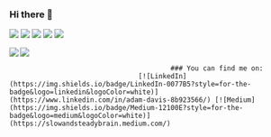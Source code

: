 ### Hi there 👋

<!--
**adavis-85/adavis-85** is a ✨ _special_ ✨ repository because its `README.md` (this file) appears on your GitHub profile.

Here are some ideas to get you started:

- 🔭 I’m currently working on ...
- 🌱 I’m currently learning ...
- 👯 I’m looking to collaborate on ...
- 🤔 I’m looking for help with ...
- 💬 Ask me about ...
- 📫 How to reach me: ...
- 😄 Pronouns: ...
- ⚡ Fun fact: ...
-->



![](https://img.shields.io/badge/Code-Julia-informational?style=flat&logo=Julia&logoColor=white&color=2bbc8a) ![](https://img.shields.io/badge/Tools-MySql-informational?style=flat&logo=MySql&logoColor=white&color=2bbc8a) ![](https://img.shields.io/badge/Code-Python-informational?style=flat&logo=Python&logoColor=white&color=2bbc8a) ![](https://img.shields.io/badge/Tools-Excel-informational?style=flat&logo=MicrosoftExcel&logoColor=white&color=2bbc8a) ![](https://img.shields.io/badge/Code-R-informational?style=flat&logo=r&logoColor=white&color=2bbc8a) 


<img align="left" src="https://github-readme-stats.vercel.app/api/top-langs/?username=adavis-85&theme=<dark>" />
<img align="top-right" src="https://github-readme-stats.vercel.app/api//?username=adavis-85&theme=<dark>" />


                                            ### You can find me on:
                                    [![LinkedIn](https://img.shields.io/badge/LinkedIn-0077B5?style=for-the-badge&logo=linkedin&logoColor=white)](https://www.linkedin.com/in/adam-davis-8b923566/) [![Medium](https://img.shields.io/badge/Medium-12100E?style=for-the-badge&logo=medium&logoColor=white)](https://slowandsteadybrain.medium.com/)
